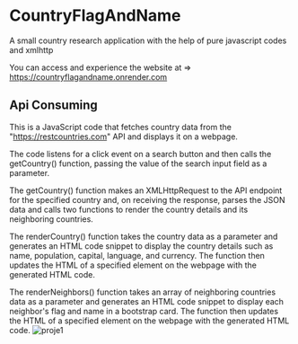 # CountryFlagAndName
A small country research application with the help of pure javascript codes and xmlhttp

You can access and experience the website at => https://countryflagandname.onrender.com

## Api Consuming 
This is a JavaScript code that fetches country data from the "https://restcountries.com" API and displays it on a webpage.

The code listens for a click event on a search button and then calls the getCountry() function, passing the value of the search input field as a parameter.

The getCountry() function makes an XMLHttpRequest to the API endpoint for the specified country and, on receiving the response, parses the JSON data and calls two functions to render the country details and its neighboring countries.

The renderCountry() function takes the country data as a parameter and generates an HTML code snippet to display the country details such as name, population, capital, language, and currency. The function then updates the HTML of a specified element on the webpage with the generated HTML code.

The renderNeighbors() function takes an array of neighboring countries data as a parameter and generates an HTML code snippet to display each neighbor's flag and name in a bootstrap card. The function then updates the HTML of a specified element on the webpage with the generated HTML code.
![proje1](https://user-images.githubusercontent.com/46266620/222308422-3ce7c2de-5a7b-434e-aab9-b8c15ce45a12.png)
